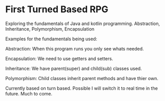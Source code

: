 # First Turned Based RPG
Exploring the fundamentals of Java and kotlin programming.
Abstraction, Inheritance, Polymorphism, Encapsulation

Examples for the fundamentals being used:

Abstraction:  When this program runs you only see whats needed.

Encapsulation: We need to use getters and setters.

Inheritance: We have parent(super) and child(sub) classes used.  

Polymorphism: Child classes inherit parent methods and have thier own.


Currently based on turn based.
Possible I will switch it to real time in the future.
Much to come.
